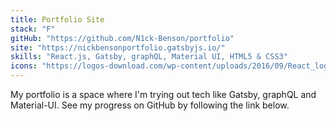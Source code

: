 ```yaml
---
title: Portfolio Site
stack: "F"
gitHub: "https://github.com/N1ck-Benson/portfolio"
site: "https://nickbensonportfolio.gatsbyjs.io/"
skills: "React.js, Gatsby, graphQL, Material UI, HTML5 & CSS3"
icons: "https://logos-download.com/wp-content/uploads/2016/09/React_logo_logotype_emblem.png, https://seeklogo.com/images/G/gatsby-logo-1A245AD37F-seeklogo.com.png, https://cdn.freebiesupply.com/logos/large/2x/graphql-logo-png-transparent.png, https://material-ui.com/static/logo_raw.svg, htmlCssIcon"
---
```


My portfolio is a space where I'm trying out tech like Gatsby, graphQL and Material-UI. See my progress on GitHub by following the link below.
